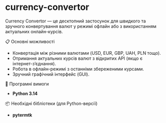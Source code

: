 # currency-convertor

Currency Convertor — це десктопний застосунок для швидкого та зручного конвертування валют у режимі офлайн або з використанням актуальних онлайн-курсів.


📋 Основні можливості
-  Конвертація між різними валютами (USD, EUR, GBP, UAH, PLN тощо).  
-  Отримання актуальних курсів валют з відкритих API (якщо є інтернет-з’єднання).  
-  Робота в офлайн-режимі з останніми збереженими курсами.  
-  Зручний графічний інтерфейс (GUI).  

🧩 Програмні вимоги
- **Python 3.14**
  

📦 Необхідні бібліотеки (для Python-версії)
- **pytermtk**

